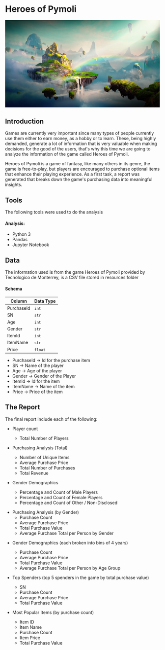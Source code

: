 # Heroes of Pymoli

[![](img/Fantasy.png)]()      

## Introduction

Games are currently very important since many types of people currently use them either to earn money, as a hobby or to learn. These, being highly demanded, generate a lot of information that is very valuable when making decisions for the good of the users, that's why this time we are going to analyze the information of the game called Heroes of Pymoli.

Heroes of Pymoli is a game of fantasy, like many others in its genre, the game is free-to-play, but players are encouraged to purchase optional items that enhance their playing experience. As a first task, a report was generated that breaks down the game's purchasing data into meaningful insights.

## Tools

The following tools were used to do the analysis

#### Analysis:
- Python 3
- Pandas
- Jupyter Notebook

## Data

The information used is from the game Heroes of Pymoli provided by Tecnologico de Monterrey, is a CSV file stored in resources folder

#### Schema

|   Column   | Data Type |
| ---------- | ----------|
| PurchaseId |   `int`   |
|     SN     |   `str`   |
|     Age    |   `int`   |
|   Gender   |   `str`   |
|   ItemId   |   `int`   |
|   ItemName |   `str`   |
|    Price   |  `float`  |

- PurchaseId  -> Id for the purchase item
- SN          -> Name of the player
- Age         -> Age of the player
- Gender      -> Gender of the Player
- ItemId      -> Id for the item
- ItemName    -> Name of the item
- Price       -> Price of the item


## The Report

The final report include each of the following:

+ Player count
    * Total Number of Players

+ Purchasing Analysis (Total)
    * Number of Unique Items
    * Average Purchase Price
    * Total Number of Purchases
    * Total Revenue

+ Gender Demographics
    * Percentage and Count of Male Players
    * Percentage and Count of Female Players
    * Percentage and Count of Other / Non-Disclosed

- Purchasing Analysis (by Gender)
    * Purchase Count
    * Average Purchase Price
    * Total Purchase Value
    * Average Purchase Total per Person by Gender

+ Gender Demographics (each broken into bins of 4 years)
    * Purchase Count
    * Average Purchase Price
    * Total Purchase Value
    * Average Purchase Total per Person by Age Group

+ Top Spenders (top 5 spenders in the game by total purchase value)
    * SN
    * Purchase Count
    * Average Purchase Price
    * Total Purchase Value

+ Most Popular Items (by purchase count)
    * Item ID
    * Item Name
    * Purchase Count
    * Item Price
    * Total Purchase Value